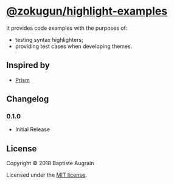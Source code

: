 [@zokugun/highlight-examples](https://github.com/zokugun/highlight-examples)
=================================================================

It provides code examples with the purposes of:
- testing syntax highlighters;
- providing test cases when developing themes.

Inspired by
-----------

* [Prism](https://prismjs.com)

Changelog
---------

### 0.1.0

- Initial Release

License
-------

Copyright &copy; 2018 Baptiste Augrain

Licensed under the [MIT license](http://www.opensource.org/licenses/mit-license.php).

